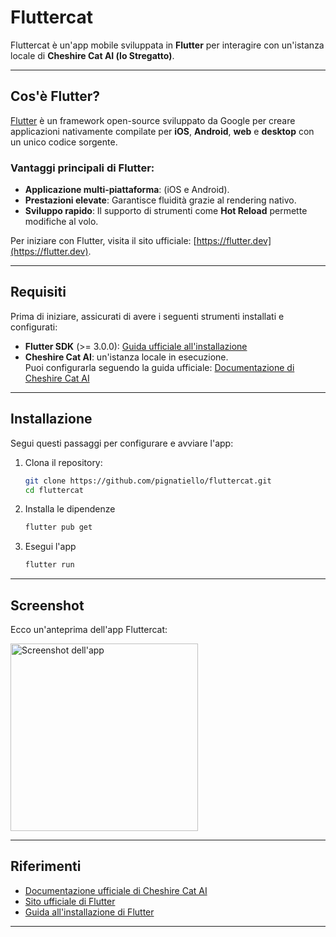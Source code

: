 # Fluttercat

Fluttercat è un'app mobile sviluppata in **Flutter** per interagire con un'istanza locale di **Cheshire Cat AI (lo Stregatto)**.  

---

## Cos'è Flutter?

[Flutter](https://flutter.dev) è un framework open-source sviluppato da Google per creare applicazioni nativamente compilate per **iOS**, **Android**, **web** e **desktop** con un unico codice sorgente.  

### Vantaggi principali di Flutter:
- **Applicazione multi-piattaforma**: (iOS e Android).
- **Prestazioni elevate**: Garantisce fluidità grazie al rendering nativo.
- **Sviluppo rapido**: Il supporto di strumenti come **Hot Reload** permette modifiche al volo.

Per iniziare con Flutter, visita il sito ufficiale: [https://flutter.dev](https://flutter.dev).

---

## Requisiti

Prima di iniziare, assicurati di avere i seguenti strumenti installati e configurati:

- **Flutter SDK** (>= 3.0.0): [Guida ufficiale all'installazione](https://docs.flutter.dev/get-started/install)
- **Cheshire Cat AI**: un'istanza locale in esecuzione.  
  Puoi configurarla seguendo la guida ufficiale: [Documentazione di Cheshire Cat AI](https://cheshire-cat-ai.github.io/docs/)


---

## Installazione

Segui questi passaggi per configurare e avviare l'app:

1. Clona il repository:
   ```bash
   git clone https://github.com/pignatiello/fluttercat.git
   cd fluttercat

2. Installa le dipendenze
   ```bash
   flutter pub get
3. Esegui l'app

   ```bash
   flutter run

---

## Screenshot

Ecco un'anteprima dell'app Fluttercat:

<img src="iphone.png" alt="Screenshot dell'app" width="300">


---

## Riferimenti

- [Documentazione ufficiale di Cheshire Cat AI](https://cheshire-cat-ai.github.io/docs/)
- [Sito ufficiale di Flutter](https://flutter.dev)
- [Guida all'installazione di Flutter](https://docs.flutter.dev/get-started/install)

---



   
